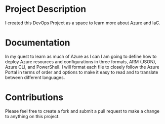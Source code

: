 # Project Description
I created this DevOps Project as a space to learn more about Azure and IaC.

# Documentation
In my quest to learn as much of Azure as I can I am going to define how to deploy Azure resources and configurations in three formats, ARM (JSON), Azure CLI, and PowerShell. I will format each file to closely follow the Azure Portal in terms of order and options to make it easy to read and to translate between different languages.

# Contributions
Please feel free to create a fork and submit a pull request to make a change to anything on this project.